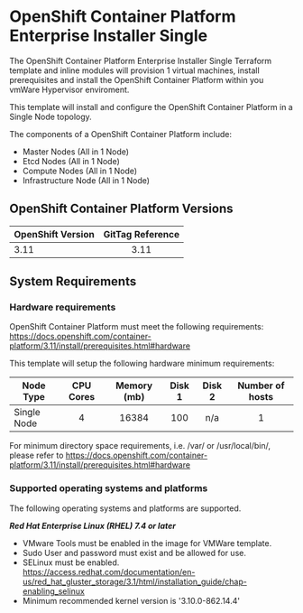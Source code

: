 # OpenShift Container Platform Enterprise Installer Single
The OpenShift Container Platform Enterprise Installer Single Terraform template and inline modules will provision 1 virtual machines, install prerequisites and install the OpenShift Container Platform within you vmWare Hypervisor enviroment.

This template will install and configure the OpenShift Container Platform in a Single Node topology.

The components of a OpenShift Container Platform include:

- Master Nodes (All in 1 Node)
- Etcd Nodes (All in 1 Node)
- Compute Nodes (All in 1 Node)
- Infrastructure Node (All in 1 Node)

## OpenShift Container Platform Versions

| OpenShift Version | GitTag Reference|
|------|:-------------:|
| 3.11 | 3.11 |

## System Requirements

### Hardware requirements

OpenShift Container Platform must meet the following requirements:
<https://docs.openshift.com/container-platform/3.11/install/prerequisites.html#hardware>

This template will setup the following hardware minimum requirements:

| Node Type | CPU Cores | Memory (mb) | Disk 1 | Disk 2 | Number of hosts |
|------|:-------------:|:----:|:-----:|:-----:|:-----:|
| Single Node | 4 | 16384 | 100 | n/a | 1 |

For minimum directory space requirements, i.e. /var/ or /usr/local/bin/, 
please refer to https://docs.openshift.com/container-platform/3.11/install/prerequisites.html#hardware

### Supported operating systems and platforms

The following operating systems and platforms are supported.

***Red Hat Enterprise Linux (RHEL) 7.4 or later***

- VMware Tools must be enabled in the image for VMWare template.
- Sudo User and password must exist and be allowed for use.
- SELinux must be enabled. 
https://access.redhat.com/documentation/en-us/red_hat_gluster_storage/3.1/html/installation_guide/chap-enabling_selinux
- Minimum recommended kernel version is '3.10.0-862.14.4'
